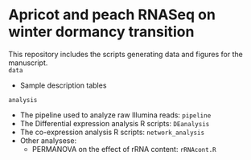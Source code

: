 # Apricot and peach RNASeq on winter dormancy transition

This repository includes the scripts generating data and figures for the manuscript.          
`data`        
- Sample description tables         

`analysis`
- The pipeline used to analyze raw Illumina reads: `pipeline`
- The Differential expression analysis R scripts: `DEanalysis`
- The co-expression analysis R scripts: `network_analysis`
- Other analysese:
  - PERMANOVA on the effect of rRNA content: `rRNAcont.R`

